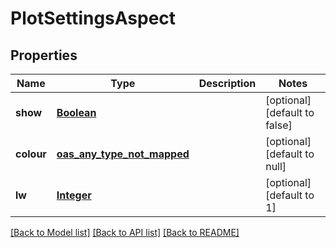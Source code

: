 # PlotSettingsAspect
## Properties

Name | Type | Description | Notes
------------ | ------------- | ------------- | -------------
**show** | [**Boolean**](boolean.md) |  | [optional] [default to false]
**colour** | [**oas_any_type_not_mapped**](.md) |  | [optional] [default to null]
**lw** | [**Integer**](integer.md) |  | [optional] [default to 1]

[[Back to Model list]](../README.md#documentation-for-models) [[Back to API list]](../README.md#documentation-for-api-endpoints) [[Back to README]](../README.md)

